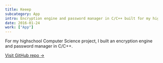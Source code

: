 ```yaml
---
title: Keeep
subcategory: App
intro: Encryption engine and password manager in C/C++ built for my highschool Computer Science class.
date: 2016-01-24
work: ["App"]
---
```


For my highschool Computer Science project, I built an encryption engine and password manager in C/C++.

[Visit GitHub repo &rarr;](https://github.com/AnandChowdhary/keeep)